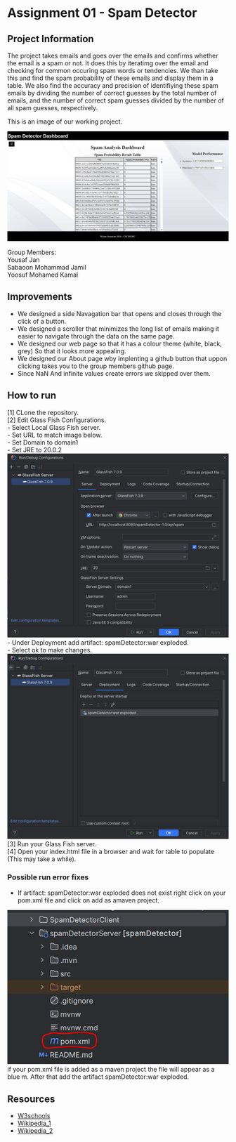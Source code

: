 # Assignment 01 - Spam Detector

## Project Information
The project takes emails and goes over the emails and confirms whether the email is a spam or not. It does this by iteratimg over the email and checking for common occuring spam words or tendencies. We than take this and find the spam probability of these emails and display them in a table. We also find the accuracy and precision of identifiying these spam emails by dividing the number of correct guesses by the total number of emails, and the number of correct spam guesses divided by the number of all spam guesses, respectively.  

This is an image of our working project.  

<img src="image.png">


Group Members:  
Yousaf Jan  
Sabaoon Mohammad Jamil  
Yoosuf Mohamed Kamal  

## Improvements
- We designed a side Navagation bar that opens and closes through the click of a button.
- We designed a scroller that minimizes the long list of emails making it easier to navigate through the data on the same page.
- We designed our web page so that it has a colour theme (white, black, grey) So that it looks more appealing.
- We designed our About page wby implenting a github button that uppon clicking takes you to the group members github page.
- Since NaN And infinite values create errors we skipped over them.

## How to run
[1] CLone the repository.  
[2] Edit Glass Fish Configurations.  
    - Select Local Glass Fish server.  
    - Set URL to match image below.  
    - Set Domain to domain1  
    - Set JRE to 20.0.2  
    <img src="image1.png">  
    - Under Deployment add artifact: spamDetector:war exploded.  
    - Select ok to make changes.  
    <img src="image2.png">  
[3] Run your Glass Fish server.  
[4] Open your index.html file in a browser and wait for table to populate (This may take a while).  

### Possible run error fixes
- If artifact: spamDetector:war exploded does not exist right click on your pom.xml file and click on add as amaven project.  
<img src="image3.png">  
if your pom.xml file is added as a maven project the file will appear as a blue m.  
After that add the artifact spamDetector:war exploded.

## Resources  
- [W3schools](https://www.w3schools.com/)  
- [Wikipedia_1](https://en.wikipedia.org/wiki/Bag-of-words_model)  
- [Wikipedia_2](https://en.wikipedia.org/wiki/Naive_Bayes_spam_filtering)
